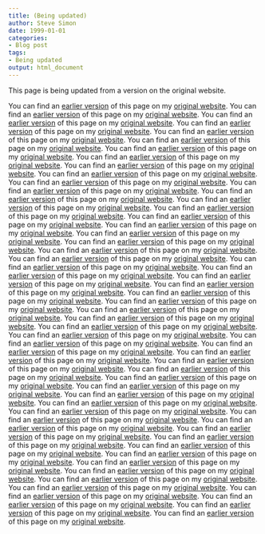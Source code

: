 ```yaml
---
title: (Being updated)
author: Steve Simon
date: 1999-01-01
categories:
- Blog post
tags:
- Being updated
output: html_document
---
```


This page is being updated from a version on the original website.

<!---More--->

You can find an [earlier version](http://www.pmean.com/11/Advice.html) of this page on my [original website](http://www.pmean.com/original_site.html). 
You can find an [earlier version](http://www.pmean.com/11/AnotherPersonsGrant.html) of this page on my [original website](http://www.pmean.com/original_site.html). 
You can find an [earlier version](http://www.pmean.com/11/BinaryCoding.html) of this page on my [original website](http://www.pmean.com/original_site.html). 
You can find an [earlier version](http://www.pmean.com/11/BookTitle.html) of this page on my [original website](http://www.pmean.com/original_site.html). 
You can find an [earlier version](http://www.pmean.com/11/BusinessCard.html) of this page on my [original website](http://www.pmean.com/original_site.html). 
You can find an [earlier version](http://www.pmean.com/11/ConsultingDifferences.html) of this page on my [original website](http://www.pmean.com/original_site.html). 
You can find an [earlier version](http://www.pmean.com/11/CuttingCode.html) of this page on my [original website](http://www.pmean.com/original_site.html). 
You can find an [earlier version](http://www.pmean.com/11/DissertationConsulting.html) of this page on my [original website](http://www.pmean.com/original_site.html). 
You can find an [earlier version](http://www.pmean.com/11/DraftGrant.html) of this page on my [original website](http://www.pmean.com/original_site.html). 
You can find an [earlier version](http://www.pmean.com/11/Editorials.html) of this page on my [original website](http://www.pmean.com/original_site.html). 
You can find an [earlier version](http://www.pmean.com/11/Fishers.html) of this page on my [original website](http://www.pmean.com/original_site.html). 
You can find an [earlier version](http://www.pmean.com/11/GoodNews.html) of this page on my [original website](http://www.pmean.com/original_site.html). 
You can find an [earlier version](http://www.pmean.com/11/GroupSequential.html) of this page on my [original website](http://www.pmean.com/original_site.html). 
You can find an [earlier version](http://www.pmean.com/11/HelpMyIrb.html) of this page on my [original website](http://www.pmean.com/original_site.html). 
You can find an [earlier version](http://www.pmean.com/11/Hierarchical.html) of this page on my [original website](http://www.pmean.com/original_site.html). 
You can find an [earlier version](http://www.pmean.com/11/LogisticAssumptions.html) of this page on my [original website](http://www.pmean.com/original_site.html). 
You can find an [earlier version](http://www.pmean.com/11/NegativeInterval.html) of this page on my [original website](http://www.pmean.com/original_site.html). 
You can find an [earlier version](http://www.pmean.com/11/NewComputer.html) of this page on my [original website](http://www.pmean.com/original_site.html). 
You can find an [earlier version](http://www.pmean.com/11/NewForm.html) of this page on my [original website](http://www.pmean.com/original_site.html). 
You can find an [earlier version](http://www.pmean.com/11/PilotGrant.html) of this page on my [original website](http://www.pmean.com/original_site.html). 
You can find an [earlier version](http://www.pmean.com/11/PlaceboCartoon.html) of this page on my [original website](http://www.pmean.com/original_site.html). 
You can find an [earlier version](http://www.pmean.com/11/PositiveStatements.html) of this page on my [original website](http://www.pmean.com/original_site.html). 
You can find an [earlier version](http://www.pmean.com/11/QualitativeSampleSize.html) of this page on my [original website](http://www.pmean.com/original_site.html). 
You can find an [earlier version](http://www.pmean.com/11/QuietYear.html) of this page on my [original website](http://www.pmean.com/original_site.html). 
You can find an [earlier version](http://www.pmean.com/11/SecondInvitation.html) of this page on my [original website](http://www.pmean.com/original_site.html). 
You can find an [earlier version](http://www.pmean.com/11/SecondReviewer.html) of this page on my [original website](http://www.pmean.com/original_site.html). 
You can find an [earlier version](http://www.pmean.com/11/Segmented.html) of this page on my [original website](http://www.pmean.com/original_site.html). 
You can find an [earlier version](http://www.pmean.com/11/ShortBio.html) of this page on my [original website](http://www.pmean.com/original_site.html). 
You can find an [earlier version](http://www.pmean.com/11/SingleModel.html) of this page on my [original website](http://www.pmean.com/original_site.html). 
You can find an [earlier version](http://www.pmean.com/11/Skeptic.html) of this page on my [original website](http://www.pmean.com/original_site.html). 
You can find an [earlier version](http://www.pmean.com/11/SmallStdDev.html) of this page on my [original website](http://www.pmean.com/original_site.html). 
You can find an [earlier version](http://www.pmean.com/11/SocialMedia.html) of this page on my [original website](http://www.pmean.com/original_site.html). 
You can find an [earlier version](http://www.pmean.com/11/Software.html) of this page on my [original website](http://www.pmean.com/original_site.html). 
You can find an [earlier version](http://www.pmean.com/11/SpssAdvantages.html) of this page on my [original website](http://www.pmean.com/original_site.html). 
You can find an [earlier version](http://www.pmean.com/11/StandardDeviation.html) of this page on my [original website](http://www.pmean.com/original_site.html). 
You can find an [earlier version](http://www.pmean.com/11/StataMacro.html) of this page on my [original website](http://www.pmean.com/original_site.html). 
You can find an [earlier version](http://www.pmean.com/11/TeachBayes.html) of this page on my [original website](http://www.pmean.com/original_site.html). 
You can find an [earlier version](http://www.pmean.com/11/Validation.html) of this page on my [original website](http://www.pmean.com/original_site.html). 
You can find an [earlier version](http://www.pmean.com/11/WebcastTopics.html) of this page on my [original website](http://www.pmean.com/original_site.html). 
You can find an [earlier version](http://www.pmean.com/11/WhichVersion.html) of this page on my [original website](http://www.pmean.com/original_site.html). 
You can find an [earlier version](http://www.pmean.com/11/WideInterval.html) of this page on my [original website](http://www.pmean.com/original_site.html). 
You can find an [earlier version](http://www.pmean.com/11/ZoteroStyle.html) of this page on my [original website](http://www.pmean.com/original_site.html). 
You can find an [earlier version](http://www.pmean.com/11/abstracts.html) of this page on my [original website](http://www.pmean.com/original_site.html). 
You can find an [earlier version](http://www.pmean.com/11/cer.html) of this page on my [original website](http://www.pmean.com/original_site.html). 
You can find an [earlier version](http://www.pmean.com/11/classroom.html) of this page on my [original website](http://www.pmean.com/original_site.html). 
You can find an [earlier version](http://www.pmean.com/11/contest.html) of this page on my [original website](http://www.pmean.com/original_site.html). 
You can find an [earlier version](http://www.pmean.com/11/discrepancy.html) of this page on my [original website](http://www.pmean.com/original_site.html). 
You can find an [earlier version](http://www.pmean.com/11/dropouts.html) of this page on my [original website](http://www.pmean.com/original_site.html). 
You can find an [earlier version](http://www.pmean.com/11/lasagna.html) of this page on my [original website](http://www.pmean.com/original_site.html). 
You can find an [earlier version](http://www.pmean.com/11/meps.html) of this page on my [original website](http://www.pmean.com/original_site.html). 
You can find an [earlier version](http://www.pmean.com/11/noncomparable.html) of this page on my [original website](http://www.pmean.com/original_site.html). 
You can find an [earlier version](http://www.pmean.com/11/report.html) of this page on my [original website](http://www.pmean.com/original_site.html). 
You can find an [earlier version](http://www.pmean.com/11/sbir.html) of this page on my [original website](http://www.pmean.com/original_site.html). 
You can find an [earlier version](http://www.pmean.com/11/unrealistic.html) of this page on my [original website](http://www.pmean.com/original_site.html). 
You can find an [earlier version](http://www.pmean.com/11/web20.html) of this page on my [original website](http://www.pmean.com/original_site.html). 